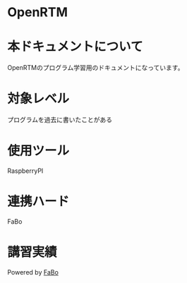 # OpenRTM

# 本ドキュメントについて

OpenRTMのプログラム学習用のドキュメントになっています。

# 対象レベル

プログラムを過去に書いたことがある

# 使用ツール

RaspberryPI

# 連携ハード

FaBo

# 講習実績

Powered by [FaBo](http://www.fabo.io)